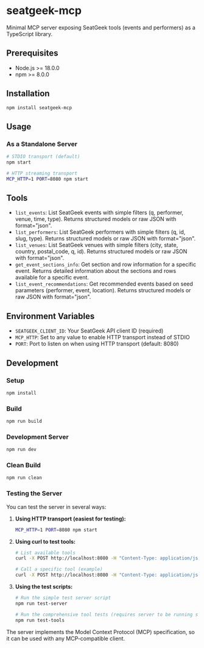 # seatgeek-mcp

Minimal MCP server exposing SeatGeek tools (events and performers) as a TypeScript library.

## Prerequisites

- Node.js >= 18.0.0
- npm >= 8.0.0

## Installation

```bash
npm install seatgeek-mcp
```

## Usage

### As a Standalone Server

```bash
# STDIO transport (default)
npm start

# HTTP streaming transport
MCP_HTTP=1 PORT=8080 npm start
```

## Tools

- `list_events`: List SeatGeek events with simple filters (q, performer, venue, time, type). Returns structured models or raw JSON with format="json".
- `list_performers`: List SeatGeek performers with simple filters (q, id, slug, type). Returns structured models or raw JSON with format="json".
- `list_venues`: List SeatGeek venues with simple filters (city, state, country, postal_code, q, id). Returns structured models or raw JSON with format="json".
- `get_event_sections_info`: Get section and row information for a specific event. Returns detailed information about the sections and rows available for a specific event.
- `list_event_recommendations`: Get recommended events based on seed parameters (performer, event, location). Returns structured models or raw JSON with format="json".

## Environment Variables

- `SEATGEEK_CLIENT_ID`: Your SeatGeek API client ID (required)
- `MCP_HTTP`: Set to any value to enable HTTP transport instead of STDIO
- `PORT`: Port to listen on when using HTTP transport (default: 8080)

## Development

### Setup

```bash
npm install
```

### Build

```bash
npm run build
```

### Development Server

```bash
npm run dev
```

### Clean Build

```bash
npm run clean
```

### Testing the Server

You can test the server in several ways:

1. **Using HTTP transport (easiest for testing):**
   ```bash
   MCP_HTTP=1 PORT=8080 npm start
   ```

2. **Using curl to test tools:**
   ```bash
   # List available tools
   curl -X POST http://localhost:8080 -H "Content-Type: application/json" -d '{"jsonrpc": "2.0", "id": 1, "method": "tools/list", "params": {}}'
   
   # Call a specific tool (example)
   curl -X POST http://localhost:8080 -H "Content-Type: application/json" -d '{"jsonrpc": "2.0", "id": 1, "method": "tools/call", "params": {"name": "list_events", "arguments": {"q": "concert", "per_page": 5}}}'
   ```

3. **Using the test scripts:**
   ```bash
   # Run the simple test server script
   npm run test-server
   
   # Run the comprehensive tool tests (requires server to be running separately)
   npm run test-tools
   ```

The server implements the Model Context Protocol (MCP) specification, so it can be used with any MCP-compatible client.

